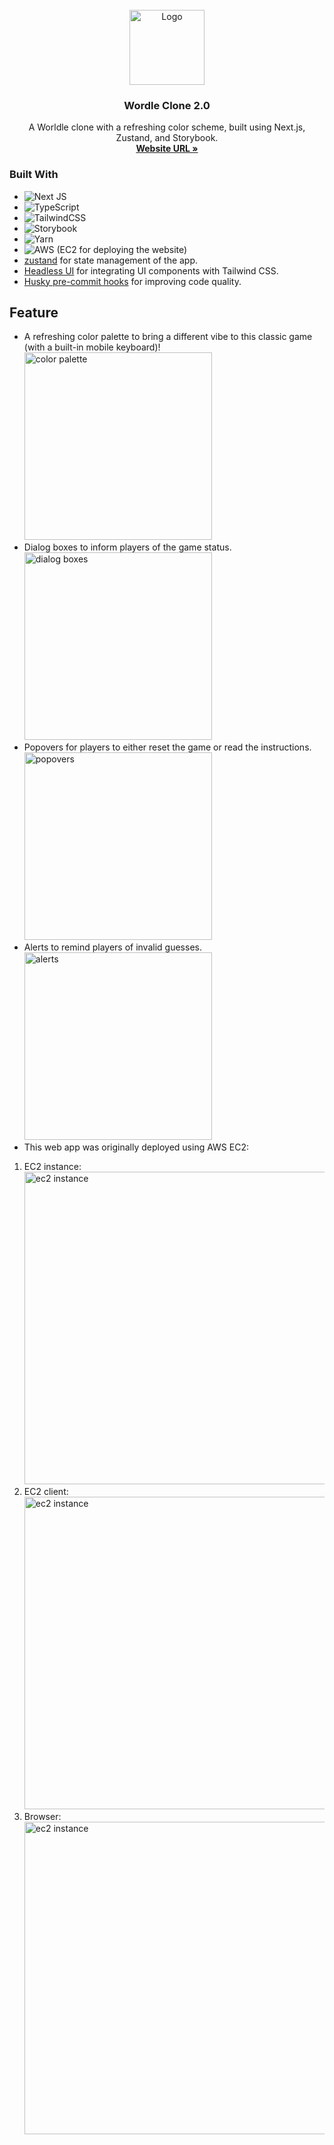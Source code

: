 <!-- PROJECT LOGO -->
<br />
<div align="center">
  <a href="https://github.com/makoto357/wordle-clone">
    <img src="../media/src/images/wordle-logo.png?raw=true" alt="Logo" width="120">
  </a>

<h3 align="center">Wordle Clone 2.0</h3>

  <p align="center">
    A Worldle clone with a refreshing color scheme, built using Next.js, Zustand, and Storybook.
    <br />
    <a href="https://wordle-2-makoto357.vercel.app/" target="_blank"><strong>Website URL »</strong></a>
    <br />
  </p>
</div>

### Built With

- ![Next JS](https://img.shields.io/badge/Next-black?style=for-the-badge&logo=next.js&logoColor=white)
- ![TypeScript](https://img.shields.io/badge/typescript-%23007ACC.svg?style=for-the-badge&logo=typescript&logoColor=white)
- ![TailwindCSS](https://img.shields.io/badge/tailwindcss-%2338B2AC.svg?style=for-the-badge&logo=tailwind-css&logoColor=white)
- ![Storybook](https://img.shields.io/badge/-Storybook-FF4785?style=for-the-badge&logo=storybook&logoColor=white)
- ![Yarn](https://img.shields.io/badge/yarn-%232C8EBB.svg?style=for-the-badge&logo=yarn&logoColor=white)
- ![AWS](https://img.shields.io/badge/AWS-%23FF9900.svg?style=for-the-badge&logo=amazon-aws&logoColor=white) (EC2 for deploying the website)
- [zustand](https://github.com/pmndrs/zustand) for state management of the app.
- [Headless UI](https://headlessui.com/) for integrating UI components with Tailwind CSS.
- [Husky pre-commit hooks](https://typicode.github.io/husky/getting-started.html) for improving code quality.

## Feature

- A refreshing color palette to bring a different vibe to this classic game (with a built-in mobile keyboard)!<br> 
  <img width="300" alt="color palette" src="../media/src/images/wordle-color-palette.png?raw=true" />
- Dialog boxes to inform players of the game status.<br>
  <img width="300" alt="dialog boxes" src="../media/src/images/wordle-dialog.png?raw=true">
- Popovers for players to either reset the game or read the instructions.<br>
  <img width="300" alt="popovers" src="../media/src/images/wordle-popover.png?raw=true">
- Alerts to remind players of invalid guesses.<br>
  <img width="300" alt="alerts" src="../media/src/images/wordle-alert.png?raw=true">
- This web app was originally deployed using AWS EC2:<br>

1. EC2 instance:<br>
   <img width="500" alt="ec2 instance" src="../media/src/images/wordle-ec2-instance.png?raw=true">
2. EC2 client:<br>
   <img width="500" alt="ec2 instance" src="../media/src/images/wordle-ec2-client.png?raw=true">
3. Browser:<br>
   <img width="500" alt="ec2 instance" src="../media/src/images/wordle-ec2-browser.png?raw=true">
